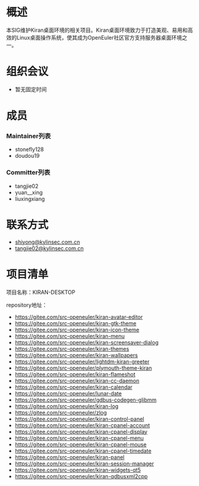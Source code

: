 
# 概述

本SIG维护Kiran桌面环境的相关项目。Kiran桌面环境致力于打造美观、易用和高效的Linux桌面操作系统，使其成为OpenEuler社区官方支持服务器桌面环境之一。


# 组织会议

- 暂无固定时间


# 成员


### Maintainer列表

- stonefly128
- doudou19


### Committer列表

- tangjie02
- yuan__xing
- liuxingxiang


# 联系方式

- shiyong@kylinsec.com.cn
- tangjie02@kylinsec.com.cn


# 项目清单

项目名称：KIRAN-DESKTOP

repository地址：
- https://gitee.com/src-openeuler/kiran-avatar-editor
- https://gitee.com/src-openeuler/kiran-gtk-theme
- https://gitee.com/src-openeuler/kiran-icon-theme
- https://gitee.com/src-openeuler/kiran-menu
- https://gitee.com/src-openeuler/kiran-screensaver-dialog
- https://gitee.com/src-openeuler/kiran-themes
- https://gitee.com/src-openeuler/kiran-wallpapers
- https://gitee.com/src-openeuler/lightdm-kiran-greeter
- https://gitee.com/src-openeuler/plymouth-theme-kiran
- https://gitee.com/src-openeuler/kiran-flameshot
- https://gitee.com/src-openeuler/kiran-cc-daemon
- https://gitee.com/src-openeuler/kiran-calendar
- https://gitee.com/src-openeuler/lunar-date
- https://gitee.com/src-openeuler/gdbus-codegen-glibmm
- https://gitee.com/src-openeuler/kiran-log
- https://gitee.com/src-openeuler/zlog
- https://gitee.com/src-openeuler/kiran-control-panel
- https://gitee.com/src-openeuler/kiran-cpanel-account
- https://gitee.com/src-openeuler/kiran-cpanel-display
- https://gitee.com/src-openeuler/kiran-cpanel-menu
- https://gitee.com/src-openeuler/kiran-cpanel-mouse
- https://gitee.com/src-openeuler/kiran-cpanel-timedate
- https://gitee.com/src-openeuler/kiran-panel
- https://gitee.com/src-openeuler/kiran-session-manager
- https://gitee.com/src-openeuler/kiran-widgets-qt5
- https://gitee.com/src-openeuler/kiran-qdbusxml2cpp
